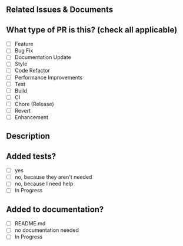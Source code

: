 <!--
  This template is based on the open-sauced PR template
  https://github.com/open-sauced/.github/blob/main/.github/PULL_REQUEST_TEMPLATE.md

  For Work In Progress Pull Requests, please use the Draft PR feature,
  see https://github.blog/2019-02-14-introducing-draft-pull-requests/ for further details.
  
  For a timely review/response, please avoid force-pushing additional
  commits if your PR already received reviews or comments.
  
  Before submitting a Pull Request, please ensure you've done the following:
  - Create small PRs. In most cases, this will be possible.
  - Provide tests for your changes.
  - Use descriptive commit messages.
  - Update any related documentation and include any relevant screenshots.
-->

## Related Issues & Documents
<!-- 
Please use this format link issue numbers:
- closes #123
- closes Ralston-Instruments/web-issues#123
https://docs.github.com/en/free-pro-team@latest/github/managing-your-work-on-github/linking-a-pull-request-to-an-issue#linking-a-pull-request-to-an-issue-using-a-keyword 
-->

## What type of PR is this? (check all applicable)

- [ ] Feature
- [ ] Bug Fix
- [ ] Documentation Update
- [ ] Style
- [ ] Code Refactor
- [ ] Performance Improvements
- [ ] Test
- [ ] Build
- [ ] CI
- [ ] Chore (Release)
- [ ] Revert
- [ ] Enhancement

## Description

<!-- 
Please do not leave this blank 
This PR [adds/removes/fixes/replaces] the [feature/bug/etc]. 
-->

## Added tests?

- [ ] yes
- [ ] no, because they aren't needed
- [ ] no, because I need help
- [ ] In Progress

## Added to documentation?

- [ ] README.md
- [ ] no documentation needed
- [ ] In Progress

